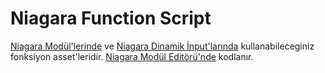 # Niagara Function Script

[Niagara Modül'lerinde](../Niagara%20Module%20Script) ve [Niagara Dinamik İnput'larında](../Niagara%20Dynamic%20Module%20Script) kullanabileceginiz fonksiyon asset'leridir. [Niagara Modül Editörü'nde](../../Editörler/Niagara%20Modül%20Editörü) kodlanır.
